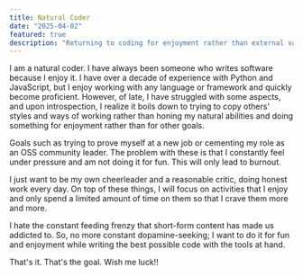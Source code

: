 ```yaml
---
title: Natural Coder
date: "2025-04-02"
featured: true
description: "Returning to coding for enjoyment rather than external validation or pressure. Embracing my natural abilities while avoiding burnout and dopamine-seeking behaviors."
---
```



I am a natural coder. I have always been someone who writes software because I enjoy it. I have over a decade of experience with Python and JavaScript, but I enjoy working with any language or framework and quickly become proficient. However, of late, I have struggled with some aspects, and upon introspection, I realize it boils down to trying to copy others' styles and ways of working rather than honing my natural abilities and doing something for enjoyment rather than for other goals.

Goals such as trying to prove myself at a new job or cementing my role as an OSS community leader. The problem with these is that I constantly feel under pressure and am not doing it for fun. This will only lead to burnout.

I just want to be my own cheerleader and a reasonable critic, doing honest work every day. On top of these things, I will focus on activities that I enjoy and only spend a limited amount of time on them so that I crave them more and more.

I hate the constant feeding frenzy that short-form content has made us addicted to. So, no more constant dopamine-seeking; I want to do it for fun and enjoyment while writing the best possible code with the tools at hand.

That's it. That's the goal. Wish me luck!!